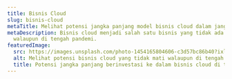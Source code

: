 ```yaml
---
title: Bisnis Cloud
slug: bisnis-cloud
metaTitle: Melihat potensi jangka panjang model bisnis cloud dalam jangka panjang
metaDescription: Bisnis cloud menjadi salah satu bisnis yang tidak ada matinya
  walaupun di tengah pandemi.
featuredImage:
  src: https://images.unsplash.com/photo-1454165804606-c3d57bc86b40?ixlib=rb-1.2.1&ixid=MnwxMjA3fDB8MHxzZWFyY2h8OXx8YnVzaW5lc3N8ZW58MHx8MHx8&auto=format&fit=crop&w=500&q=60
  alt: Melihat potensi bisnis cloud yang tidak mati walaupun di tengah pandemi
  title: Potensi jangka panjang berinvestasi ke dalam bisnis cloud di tengah pandemi
---
```

